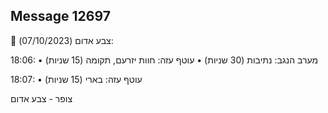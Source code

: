 ## Message 12697

🔴 צבע אדום (07/10/2023):

18:06:
• מערב הנגב: נתיבות (30 שניות)
• עוטף עזה: חוות יזרעם, תקומה (15 שניות)

18:07:
• עוטף עזה: בארי (15 שניות)

צופר - צבע אדום

